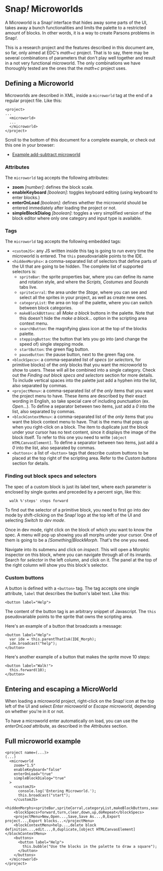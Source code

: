 # Snap<em>!</em> Microworlds

A Microworld is a Snap<em>!</em> interface that hides away some parts of the UI,
takes away a bunch functionalities and limits the palette to a restricted amount
of blocks. In other words, it is a way to create Parsons problems in
Snap<em>!</em>.

This is a research project and the features described in this document are, so
far, only aimed at EDC's *math+c* project. That is to say, there may be several
combinations of parameters that don't play well together and result in a not
very functional microworld. The only combinations we have thoroughly tested are
the ones that the *math+c* project uses.

## Defining a Microworld

Microworlds are described in XML, inside a `microworld` tag at the end of a
regular project file. Like this:

```
<project>
...
  <microworld>
  ...
  </microworld>
</project>
```

Scroll to the bottom of this document for a complete example, or check out this
one in your browser:

* [Example add-subtract microworld](http://microworld.edc.org#open:example.xml)

### Attributes

The `microworld` tag accepts the following attributes:

* **zoom** *[number]*: defines the block scale. 
* **enableKeyboard** *[boolean]*: toggles keyboard editing (using keyboard to
enter blocks.)
* **enterOnLoad** *[boolean]*: defines whether the microworld should be entered
immediately after loading the project or not.
* **simpleBlockDialog** *[boolean]*: toggles a very simplified version of the
block editor where only one category and input type is available.

### Tags

The `microworld` tag accepts the following embedded tags:

* `<customJS>`: any JS written inside this tag is going to run every time the
microworld is entered. The `this` pseudovariable points to the IDE.
* `<hiddenMorphs>`: a comma-separated list of selectors that define parts of
the UI that are going to be hidden. The complete list of supported selectors is:
  - `spriteBar`: the sprite properties bar, where you can define its name and
rotation style, and where the *Scripts, Costumes* and *Sounds* tabs live.
  - `spriteCorral`: the area under the *Stage*, where you can see and select
all the sprites in your project, as well as create new ones.
  - `categoryList`: the area on top of the palette, where you can switch
between block categories.
  - `makeBlockBUttons`: all *Make a block* buttons in the palette. Note that
this doesn't hide the *make a block...* option in the scripting area context
menu.
  - `searchButton`: the magnifying glass icon at the top of the blocks
palette.
  - `steppingButton`: the button that lets you go into (and change the speed
of) single stepping mode.
  - `startButton`: the green flag button.
  - `pauseButton`: the pause button, next to the green flag one.
* `<blockSpecs>`: a comma-separated list of *specs* (or *selectors*, for
primitive blocks) of the *only* blocks that you want the microworld to show to
users. These will all be combined into a single category. Check out the *Finding
out block specs and selectors* section for more details. To include vertical
spaces into the palette just add a hyphen into the list, also separated by
commas.
* `<projectMenu>`: a comma-separated list of the *only* items that you want
the project menu to have. These items are described by their exact wording in
English, so take special care of including punctuation (ex. *Open...*). To
define a separator between two items, just add a *0* into the list, also
separated by commas.
* `<blockContextMenu>`: a comma-separated list of the *only* items that you
want the block context menu to have. That is the menu that pops up when you
right-click on a block. The item to duplicate just the block under your cursor
has no text content, since it displays the image of the block itself. To refer
to this one you need to write `[object HTMLCanvasElement]`. To define a
separator between two items, just add a *0* into the list, also separated by
commas.
* `<buttons>`: a list of `<button>` tags that describe custom buttons to be
placed at the top right of the scripting area. Refer to the *Custom buttons*
section for details.


### Finding out block specs and selectors

The spec of a custom block is just its label text, where each parameter is
enclosed by single quotes and preceded by a percent sign, like this:

```
  walk %'steps' steps forward
```

To find out the selector of a primitive block, you need to first go into dev
mode by shift-clicking on the Snap<em>!</em> logo at the top left of the UI and
selecting *Switch to dev mode*.

Once in dev mode, right click on the block of which you want to know the spec.
A menu will pop up showing you all morphs under your cursor. One of them is
going to be a *[Something]BlockMorph*. That's the one you need.

Navigate into its submenu and click on *inspect*. This will open a Morphic
inspector on this block, where you can navigate through all of its innards.
Search for *selector* in the left column, and click on it. The panel at the top
of the right column will show you this block's selector.

### Custom buttons

A button is defined with a `<button>` tag. The tag accepts one single attribute,
`label` that describes the button's label text. Like this:

```
<button label="Help">
```

The content of the button tag is an arbitrary snippet of Javascript. The `this`
pseudovariable points to the sprite that owns the scripting area.

Here's an example of a button that broadcasts a message:

```
<button label="Help">
  var ide = this.parentThatIsA(IDE_Morph);
  ide.broadcast("help");
</button>
```

Here's another example of a button that makes the sprite move 10 steps:

```
<button label="Walk!">
  this.forward(10);
</button>
```

## Entering and escaping a MicroWorld

When loading a microworld project, right-click on the Snap<em>!</em> icon at the
top left of the UI and select *Enter microworld* or *Escape microworld*,
depending on whether you're in it or not.

To have a microworld enter automatically on load, you can use the *enterOnLoad*
attribute, as described in the *Attributes* section.

## Full microworld example

```
<project name=(...)>
(...)
  <microworld
    zoom="1.5"
    enableKeyboard="false"
    enterOnLoad="true"
    simpleBlockDialog="true"
  >
    <customJS>
      console.log('Entering Microworld.');
      this.broadcast("start");
    </customJS>
    <hiddenMorphs>spriteBar,spriteCorral,categoryList,makeBlockButtons,searchButton,steppingButton,startButton,pauseButton</hiddenMorphs>
    <blockSpecs>forward,turn,clear,down,up,doRepeat</blockSpecs>
    <projectMenu>New,Open...,Save,Save As...,0,Export project...,Export blocks...</projectMenu>
    <blockContextMenu>help...,delete block definition...,edit...,0,duplicate,[object HTMLCanvasElement]</blockContextMenu>
    <buttons>
      <button label="Help">
        this.bubble("Use the blocks in the palette to draw a square");
      </button>
    </buttons>
  </microworld>
</project>
```
